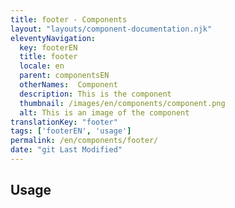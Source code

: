 ```yaml
---
title: footer - Components
layout: "layouts/component-documentation.njk"
eleventyNavigation:
  key: footerEN
  title: footer
  locale: en
  parent: componentsEN
  otherNames:  Component
  description: This is the component
  thumbnail: /images/en/components/component.png
  alt: This is an image of the component
translationKey: "footer"
tags: ['footerEN', 'usage']
permalink: /en/components/footer/
date: "git Last Modified"
---
```


## Usage